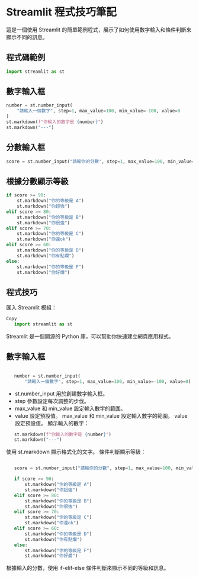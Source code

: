 # Streamlit 程式技巧筆記

這是一個使用 Streamlit 的簡單範例程式，展示了如何使用數字輸入和條件判斷來顯示不同的訊息。

## 程式碼範例

```python
import streamlit as st
```

## 數字輸入框

```python
number = st.number_input(
    "請輸入一個數字", step=1, max_value=100, min_value=-100, value=0
)
st.markdown(f"你輸入的數字是 {number}")
st.markdown("---")
```

## 分數輸入框

```python
score = st.number_input("請輸你的分數", step=1, max_value=100, min_value=-100, value=90)
```

## 根據分數顯示等級

```python
if score >= 90:
    st.markdown("你的等級是 A")
    st.markdown("你超強")
elif score >= 80:
    st.markdown("你的等級是 B")
    st.markdown("你很強")
elif score >= 70:
    st.markdown("你的等級是 C")
    st.markdown("你還ok")
elif score >= 60:
    st.markdown("你的等級是 D")
    st.markdown("你有點爛")
else:
    st.markdown("你的等級是 F")
    st.markdown("你好爛")
```

## 程式技巧

匯入 Streamlit 模組：

``` python
Copy
   import streamlit as st
 ```

Streamlit 是一個開源的 Python 庫，可以幫助你快速建立網頁應用程式。

## 數字輸入框

```python

   number = st.number_input(
       "請輸入一個數字", step=1, max_value=100, min_value=-100, value=0)
```

- st.number_input 用於創建數字輸入框。
- step 參數設定每次調整的步伐。
- max_value 和 min_value 設定輸入數字的範圍。
- value 設定預設值。
max_value 和 min_value 設定輸入數字的範圍。
value 設定預設值。
顯示輸入的數字：

```python
   st.markdown(f"你輸入的數字是 {number}")
   st.markdown("---")
   ```

使用 st.markdown 顯示格式化的文字。
條件判斷顯示等級：

```python

   score = st.number_input("請輸你的分數", step=1, max_value=100, min_value=-100, value=90)

   if score >= 90:
       st.markdown("你的等級是 A")
       st.markdown("你超強")
   elif score >= 80:
       st.markdown("你的等級是 B")
       st.markdown("你很強")
   elif score >= 70:
       st.markdown("你的等級是 C")
       st.markdown("你還ok")
   elif score >= 60:
       st.markdown("你的等級是 D")
       st.markdown("你有點爛")
   else:
       st.markdown("你的等級是 F")
       st.markdown("你好爛")
```

根據輸入的分數，使用 if-elif-else 條件判斷來顯示不同的等級和訊息。
